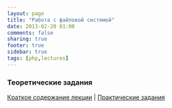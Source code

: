```yaml
---
layout: page
title: "Работа с файловой системой"
date: 2013-02-28 01:00
comments: false
sharing: true
footer: true
sidebar: true
tags: [php,lectures]
---
```

### Теоретические задания

[Краткое содержание лекции](07-working-with-filesystem.html) |
[Практические задания](07-working-with-filesystem-practical-tasks.html)

 